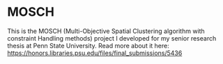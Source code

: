 # MOSCH
This is the MOSCH (Multi-Objective Spatial Clustering algorithm with constraint Handling methods) project I developed for my senior research thesis at Penn State University. Read more about it here: https://honors.libraries.psu.edu/files/final_submissions/5436
